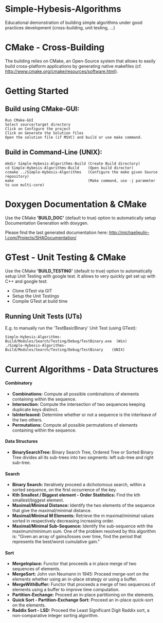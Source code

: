 # Simple-Hybesis-Algorithms
Educational demonstration of building simple algorithms under good practices development (cross-building, unit testing, ...)

# CMake - Cross-Building
The building relies on CMake, an Open-Source system that allows to easily build cross-platform applications by generating native makefiles (cf. http://www.cmake.org/cmake/resources/software.html).

# Getting Started
## Build using CMake-GUI:

    Run CMake-GUI
    Select source/target directory
    Click on Configure the project
    Click on Generate the Solution files
    Open the solution file (if MSVC) and build or use make command.

## Build in Command-Line (UNIX):

    mkdir Simple-Hybesis-Algorithms-Build (Create Build directory)
    cd Simple-Hybesis-Algorithms-Build    (Open build director)
    ccmake ../Simple-Hybesis-Algorithms   (Configure the make given Source repository)
    make                                  (Make command, use -j parameter to use multi-core)

# Doxygen Documentation & CMake
Use the CMake **'BUILD_DOC'** (default to true) option to automatically setup Documentation Generation with doxygen.

Please find the last generated documentation here:
http://michaeljeulin-l.com/Projects/SHADocumentation/

# GTest - Unit Testing & CMake
Use the CMake **'BUILD_TESTING'** (default to true) option to automatically setup Unit Testing with google test.
It allows to very quickly get set up with C++ and google test:

- Clone GTest via GIT
- Setup the Unit Testings
- Compile GTest at build time

## Running Unit Tests (UTs)
E.g. to manually run the 'TestBasicBinary' Unit Test (using GTest):

    Simple-Hybesis-Algorithms-Build/Modules/Search/Testing/Debug/TestBinary.exe  (Win)
    ./Simple-Hybesis-Algorithms-Build/Modules/Search/Testing/Debug/TestBinary    (UNIX)

# Current Algorithms - Data Structures
#### Combinatory
- **Combinations:** Compute all possible combinations of elements containing within the sequence.
- **Intersection:** Compute the intersection of two sequences keeping duplicate keys distinct.
- **IsInterleaved:** Determine whether or not a sequence is the interleave of the two others.
- **Permutations:** Compute all possible permutations of elements containing within the sequence.

#### Data Structures
- **BinarySearchTree:** Binary Search Tree, Ordered Tree or Sorted Binary Tree divides all its sub-trees into two segments: left sub-tree and right sub-tree.

#### Search
- **Binary Search:** Iteratively proceed a dichotomous search, within a sorted sequence, on the first occurrence of the key.
- **Kth Smallest / Biggest element - Order Statitstics:** Find the kth smallest/biggest element.
- **Maximal/Minimal Distance:** Identify the two elements of the sequence that give the maximal/minimal distance.
- **Maximal/Minimal M Elements:** Retrieve the m maximal/minimal values sorted in respectively decreasing increasing order.
- **Maximal/Minimal Sub-Sequence:** Identify the sub-sequence with the maximum/minimum sum. One of the problem resolved by this algorithm is:
"Given an array of gains/losses over time, find the period that represents the best/worst cumulative gain."

#### Sort
- **MergeInplace:** Functor that proceeds a in place merge of two sequences of elements.
- **MergeSort:** John von Neumann in 1945: Proceed merge-sort on the elements whether using an in-place strategy or using a buffer.
- **MergeWithBuffer:** Functor that proceeds a merge of two sequences of elements using a buffer to improve time computation.
- **Partition-Exchange:** Proceed an in-place partitioning on the elements.
- **Quick Sort - Partition-Exchange Sort:** Proceed an in-place quick-sort on the elements.
- **Raddix Sort - LSD:** Proceed the Least Significant Digit Raddix sort, a non-comparative integer sorting algorithm.
